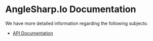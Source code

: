 # AngleSharp.Io Documentation

We have more detailed information regarding the following subjects:

- [API Documentation](tutorials/01-API.md)
